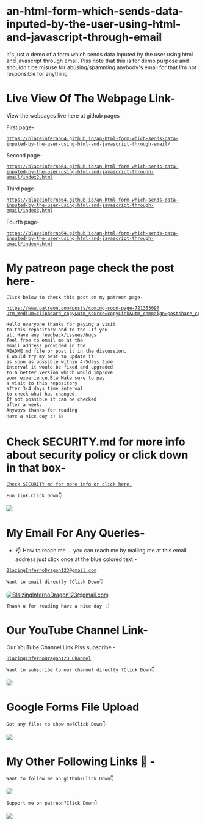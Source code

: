 # an-html-form-which-sends-data-inputed-by-the-user-using-html-and-javascript-through-email
It's just a demo of a form which sends data inputed by the user using html and javascript through email. Plss note that this is for demo purpose and shouldn't be misuse for abusing/spamming anybody's email for that I'm not responsible for anything 

# Live View Of The Webpage Link-
View the webpages live here at github pages

First page-

<a href="https://blazeinferno64.github.io/an-html-form-which-sends-data-inputed-by-the-user-using-html-and-javascript-through-email/" target="_blank">

```
https://blazeinferno64.github.io/an-html-form-which-sends-data-inputed-by-the-user-using-html-and-javascript-through-email/
```
</a>

Second page-

<a href="https://blazeinferno64.github.io/an-html-form-which-sends-data-inputed-by-the-user-using-html-and-javascript-through-email/index2.html" target="_blank">

```
https://blazeinferno64.github.io/an-html-form-which-sends-data-inputed-by-the-user-using-html-and-javascript-through-email/index2.html
```
</a>

Third page-

<a href="https://blazeinferno64.github.io/an-html-form-which-sends-data-inputed-by-the-user-using-html-and-javascript-through-email/index3.html" target="_blank">

```
https://blazeinferno64.github.io/an-html-form-which-sends-data-inputed-by-the-user-using-html-and-javascript-through-email/index3.html
```
</a>

Fourth page-

<a href="https://blazeinferno64.github.io/an-html-form-which-sends-data-inputed-by-the-user-using-html-and-javascript-through-email/index4.html">

```
https://blazeinferno64.github.io/an-html-form-which-sends-data-inputed-by-the-user-using-html-and-javascript-through-email/index4.html
```
</a>


# My patreon page check the post here-
`
Click below to check this post on my patreon page-
`

<a href="https://www.patreon.com/posts/coming-soon-page-72135309?utm_medium=clipboard_copy&utm_source=copyLink&utm_campaign=postshare_creator" target="_blank">

```
https://www.patreon.com/posts/coming-soon-page-72135309?utm_medium=clipboard_copy&utm_source=copyLink&utm_campaign=postshare_creator
```
</a>


```
Hello everyone thanks for paying a visit 
to this repository and to the .If you 
all Have any feedback/issues/bugs 
feel free to email me at the 
email address provided in the 
README.md file or post it in the discussion,
I would try my best to update it 
as soon as possible within 4-5days time 
interval it would be fixed and upgraded 
to a better version which would improve 
your experience.Btw Make sure to pay 
a visit to this repository 
after 3-4 days time interval 
to check what has changed,
If not possible it can be checked 
after a week. 
Anyways thanks for reading
Have a nice day :) 👍
```

# Check SECURITY.md for more info about security policy or click down in that box-
<a href="./SECURITY.md" target="_blank"> 

```
Check SECURITY.md for more info or click here.
```
</a>

`
Fun link.Click Down👇
`

<a href="https://i.pinimg.com/originals/b2/2a/a2/b22aa22b2f3f55b6468361158d52e2e7.gif" target="_blank">
<img src="https://i.pinimg.com/originals/b2/2a/a2/b22aa22b2f3f55b6468361158d52e2e7.gif">
</a>


# My Email For Any Queries-
- 📫 How to reach me ... you can reach me by mailing me at this email address just click once at the blue colored text - 
<a href="mailto:blazinginfernodragon123@gmail.com" target="_blank">

```
BlazingInfernoDragon123@gmail.com
```
</a>

`
Want to email directly ?Click Down👇
`

<a href="mailto:blazinginfernodragon123@gmail.com" target="_blank">
<img src="https://charityengine.net/wp-content/uploads/2022/05/CE-Icon-_Email-Marketing.svg" style="border-radius:5px" alt="BlaizingInfernoDragon123@gmail.com">
</a>


`
Thank u for reading have a nice day :)
`

# Our YouTube Channel Link-
Our YouTube Channel Link Plss subscribe -

<a href="https://youtube.com/channel/UCsdLD0oB8Ui9EEE9WNSAAug" target="_blank">

```
BlazingInfernoDragon123 Channel
```
</a>

<!-- YouTube -->

<!-- Github -->

`
Want to subscribe to our channel directly ?Click Down👇
`

<a href="https://youtube.com/channel/UCsdLD0oB8Ui9EEE9WNSAAug" target="_blank">
<img src="https://uxwing.com/wp-content/themes/uxwing/download/brands-and-social-media/youtube-subscription-icon.svg" style="border-radius:5px">
</a>

# Google Forms File Upload 

<!--[![patreon]-->
`
Got any files to show me?Click Down👇
`

<a href="https://forms.gle/y6YSBnyNvnrhgrKg9" target="_blank">
<img src="https://images.ctfassets.net/lzny33ho1g45/4ODoWVyzgicvbcb6J9ZZZ5/89e33c333afa86e9e2864ba42833a5be/app-tips-google-forms-00-hero.png?w=1520&fm=jpg&q=30&fit=thumb&h=760">
</a>


# My Other Following Links 🔗 - 

<!-- Github -->

`
Want to follow me on github?Click Down👇
`

<a href="https://github.com/blaizinginfernodragon123" target="_blank">
<img src="https://cdn.neow.in/news/images/uploaded/2020/12/1608232185_github_logo_1.jpg" style="border-radius:5px">
</a>

<!--[![patreon]-->
`
Support me on patreon?Click Down👇
`

<a href="https://patreon.com/blaizinginfernodragon123" target="_blank">
<img src="https://1.bp.blogspot.com/-7bPYnbDpDMg/YFfPMuFKyyI/AAAAAAAAS6A/8F8MMmMP4AQSACqo1EAshGTQhm0HEaKygCLcBGAsYHQ/s640/76jg.png">
</a>
